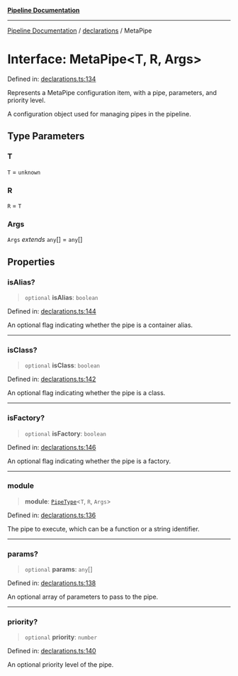 [**Pipeline Documentation**](../../README.md)

***

[Pipeline Documentation](../../README.md) / [declarations](../README.md) / MetaPipe

# Interface: MetaPipe\<T, R, Args\>

Defined in: [declarations.ts:134](https://github.com/stonemjs/pipeline/blob/4373463e5220be8ed997c5e4b7e1c704715db014/src/declarations.ts#L134)

Represents a MetaPipe configuration item, with a pipe, parameters, and priority level.

A configuration object used for managing pipes in the pipeline.

## Type Parameters

### T

`T` = `unknown`

### R

`R` = `T`

### Args

`Args` *extends* `any`[] = `any`[]

## Properties

### isAlias?

> `optional` **isAlias**: `boolean`

Defined in: [declarations.ts:144](https://github.com/stonemjs/pipeline/blob/4373463e5220be8ed997c5e4b7e1c704715db014/src/declarations.ts#L144)

An optional flag indicating whether the pipe is a container alias.

***

### isClass?

> `optional` **isClass**: `boolean`

Defined in: [declarations.ts:142](https://github.com/stonemjs/pipeline/blob/4373463e5220be8ed997c5e4b7e1c704715db014/src/declarations.ts#L142)

An optional flag indicating whether the pipe is a class.

***

### isFactory?

> `optional` **isFactory**: `boolean`

Defined in: [declarations.ts:146](https://github.com/stonemjs/pipeline/blob/4373463e5220be8ed997c5e4b7e1c704715db014/src/declarations.ts#L146)

An optional flag indicating whether the pipe is a factory.

***

### module

> **module**: [`PipeType`](../type-aliases/PipeType.md)\<`T`, `R`, `Args`\>

Defined in: [declarations.ts:136](https://github.com/stonemjs/pipeline/blob/4373463e5220be8ed997c5e4b7e1c704715db014/src/declarations.ts#L136)

The pipe to execute, which can be a function or a string identifier.

***

### params?

> `optional` **params**: `any`[]

Defined in: [declarations.ts:138](https://github.com/stonemjs/pipeline/blob/4373463e5220be8ed997c5e4b7e1c704715db014/src/declarations.ts#L138)

An optional array of parameters to pass to the pipe.

***

### priority?

> `optional` **priority**: `number`

Defined in: [declarations.ts:140](https://github.com/stonemjs/pipeline/blob/4373463e5220be8ed997c5e4b7e1c704715db014/src/declarations.ts#L140)

An optional priority level of the pipe.
